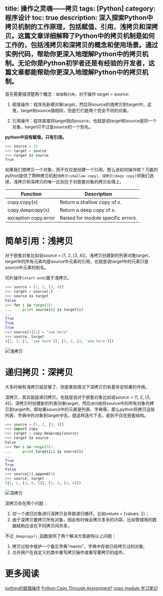 title: 操作之灵魂——拷贝
tags: [Python]
category: 程序设计
toc: true
description: 深入探索Python中拷贝机制的工作原理，包括赋值、引用、浅拷贝和深拷贝。这篇文章详细解释了Python中的拷贝机制是如何工作的，包括浅拷贝和深拷贝的概念和使用场景。通过实例代码，帮助你更深入地理解Python中的拷贝机制。无论你是Python初学者还是有经验的开发者，这篇文章都能帮助你更深入地理解Python中的拷贝机制。
---

首先需要搞清楚两个概念：`赋值`和`引用`，对于操作 target = source:

1. 赋值操作：程序先新建对象target，然后将source的值拷贝到target中。这里，target和source值相同，但是它们是两个完全不同的对象。

2. 引用操作：程序直接将target指向source，也就是说target和source是同一个对象，target只不过是source的一个别名。

**python中没有赋值，只有引用。**

```python
>>> source = 12
>>> target = source
>>> target is source
True
```

如果我们想拷贝一个对象，而不仅仅是创建一个引用，那么该如何操作呢？万能的python提供了两种拷贝机制`浅拷贝(shallow copy)、深拷贝(deep copy)`供我们选择，浅拷贝和深拷贝的唯一区别在于对嵌套对象的拷贝处理上。

Function             | Description
---------------------|--------------------
copy.copy(x)         | Return a shallow copy of x.
copy.deepcopy(x)     | Return a deep copy of x.
exception copy.error | Raised for module specific errors.

<!-- more -->

# 简单引用：浅拷贝

对于嵌套对象比如说source = [1, 2, [3, 4]]，浅拷贝创建新的列表对象target，target中的所有元素均是source中元素的引用，也就是说target中的元素只是source中元素的别名。

切片操作`[start:end]`属于浅拷贝。

```python
>>> source = [1, 2, [3, 4]]
>>> target = source[:]
>>> source is target
False
>>> for i in range(3):
...     print source[i] is target[i]
...
True
True
True
>>> source[2][1] = "see here"
>>> source, target
([1, 2, [3, 'see here']], [1, 2, [3, 'see here']])
```

![浅拷贝][1]

# 递归拷贝：深拷贝

大多时候有浅拷贝就足够了，但是某些情况下深拷贝仍有着举足轻重的作用。

深拷贝，其实就是递归拷贝。也就是说对于嵌套对象比如说source = [1, 2, [3, 4]]，深拷贝时创建新的列表对象target，然后`递归`地将source中的所有对象均拷贝到target中。即如果source中的元素是列表、字典等，那么python将拷贝这些列表、字典中的对象到target中去，就这样迭代下去，直到不存在嵌套结构。

```python
>>> source = [1, 2, [3, 4]]
>>> import copy
>>> target = copy.deepcopy(source)
>>> target is source
False
>>> for i in range(3):
...     print target[i] is source[i]
...
True
True
False
>>> source[2].append(5)
>>> source, target
([1, 2, [3, 4, 5]], [1, 2, [3, 4]])
```

![深拷贝][2]

深拷贝存在两个问题：

1. 对一个递归对象进行深拷贝会导致递归循环。比如values = [values, 2]；
2. 由于深拷贝要拷贝所有对象，因此有时候会拷贝多余的内容，比如管理用的数据结构应该在不同拷贝间共享。

不过`_deepcopy()_`函数提供了两个解决方案避免以上问题：

1. 拷贝过程中维护一个备忘字典"memo"，字典中存放已经拷贝过的对象;
2. 允许用户在自定义的类中重写拷贝操作或重写要拷贝的组件。


# 更多阅读
[python的赋值操作](http://www.zhihu.com/question/21000872)
[Python Copy Through Assignment?](https://stackoverflow.com/questions/2438938/python-copy-through-assignment)
[copy module 学习笔记](http://hi.baidu.com/hifinan/item/61ce39ccefeab752ad00ef5a)


[1]: https://slefboot-1251736664.file.myqcloud.com/20140808_shallow_copy.png
[2]: https://slefboot-1251736664.file.myqcloud.com/20140808_deep_copy.png


